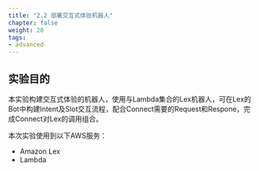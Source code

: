 ```yaml
---
title: "2.2 部署交互式体验机器人"
chapter: false
weight: 20
tags:
- advanced
---
```


## 实验目的
本实验构建交互式体验的机器人，使用与Lambda集合的Lex机器人，可在Lex的Bot中构建Intent及Slot交互流程，配合Connect需要的Request和Respone，完成Connect对Lex的调用组合。

本次实验使用到以下AWS服务：

* Amazon Lex
* Lambda